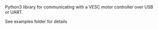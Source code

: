 Python3 library for communicating with a VESC motor controller over USB or UART. 

See examples folder for details
